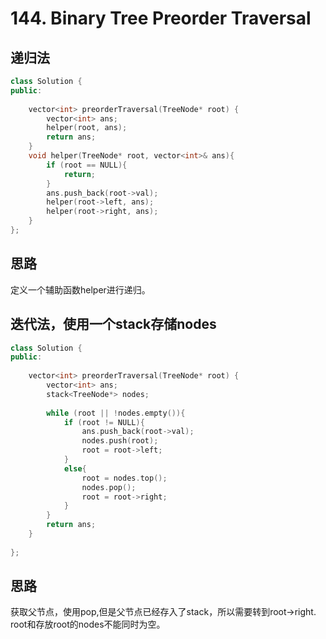 #  144. Binary Tree Preorder Traversal

##  递归法
```c++
class Solution {
public:
    
    vector<int> preorderTraversal(TreeNode* root) {
        vector<int> ans;
        helper(root, ans);
        return ans;
    }
    void helper(TreeNode* root, vector<int>& ans){
        if (root == NULL){
            return;
        }
        ans.push_back(root->val);
        helper(root->left, ans);
        helper(root->right, ans);
    }
};
```

## 思路

定义一个辅助函数helper进行递归。

##  迭代法，使用一个stack存储nodes
```c++
class Solution {
public:
    
    vector<int> preorderTraversal(TreeNode* root) {
        vector<int> ans;
        stack<TreeNode*> nodes;
        
        while (root || !nodes.empty()){
            if (root != NULL){
                ans.push_back(root->val);
                nodes.push(root);
                root = root->left;
            }
            else{
                root = nodes.top();
                nodes.pop();
                root = root->right;
            }
        }
        return ans;
    }
  
};
```
## 思路

获取父节点，使用pop,但是父节点已经存入了stack，所以需要转到root->right. root和存放root的nodes不能同时为空。






